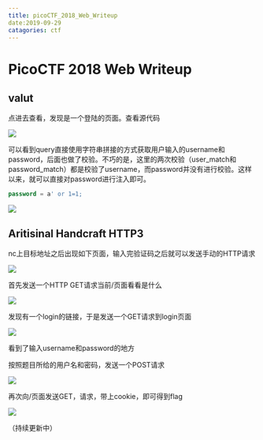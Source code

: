 ```yaml
---
title: picoCTF_2018_Web_Writeup
date:2019-09-29
catagories: ctf
---
```




# PicoCTF 2018 Web Writeup

## valut

点进去查看，发现是一个登陆的页面。查看源代码

![]({{site.url}}/../../../../assets/images/20190929/valut2.png)

可以看到query直接使用字符串拼接的方式获取用户输入的username和password，后面也做了校验。不巧的是，这里的两次校验（user_match和password_match）都是校验了username，而password并没有进行校验。这样以来，就可以直接对password进行注入即可。

```sql
password = a' or 1=1;
```

![]({{site.url}}/../../../../assets/images/20190929/valut1.png)

## Aritisinal Handcraft HTTP3

nc上目标地址之后出现如下页面，输入完验证码之后就可以发送手动的HTTP请求

![]({{site.url}}/../../../../assets/images/20190929/http3-0.png)

首先发送一个HTTP GET请求当前/页面看看是什么

![]({{site.url}}/../../../../assets/images/20190929/http3-1.png)

发现有一个login的链接，于是发送一个GET请求到login页面

![]({{site.url}}/../../../../assets/images/20190929/http3-2.png)

看到了输入username和password的地方

按照题目所给的用户名和密码，发送一个POST请求

![]({{site.url}}/../../../../assets/images/20190929/http3-3.png)

再次向/页面发送GET，请求，带上cookie，即可得到flag

![]({{site.url}}/../../../../assets/images/20190929/http3-4.png)

（持续更新中）

